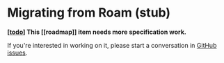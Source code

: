 # Migrating from Roam (stub)

**[[todo]] This [[roadmap]] item needs more specification work.**

If you're interested in working on it, please start a conversation in [GitHub issues](https://github.com/foambubble/foam/issues).


[//begin]: # "Autogenerated link references for markdown compatibility"
[todo]: ../../todo "Todo"
[//end]: # "Autogenerated link references"
